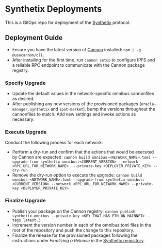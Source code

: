 # Synthetix Deployments

This is a GitOps repo for deployment of the [Synthetix](https://www.github.com/synthetixio/synthetix-v3) protocol.

## Deployment Guide

- Ensure you have the latest version of [Cannon](https://usecannon.com) installed: `npm i -g @usecannon/cli`.
- After installing for the first time, run `cannon setup` to configure IPFS and a reliable RPC endpoint to communicate with the Cannon package registry.

### Specify Upgrade

- Update the default values in the network-specific omnibus cannonfiles as desired.
- After publishing any new versions of the provisioned packages (`oracle-manager`, `synthetix` and `spot-market`), bump the versions throughout the cannonfiles to match. Add new settings and invoke actions as necessary.

### Execute Upgrade

Conduct the following process for each network:

- Perform a dry-run and confirm that the actions that would be executed by Cannon are expected: `cannon build omnibus-<NETWORK_NAME>.toml --upgrade-from synthetix-omnibus:<CURRENT_VERSION> --network <RPC_URL_FOR_NETWORK_NAME>  --private-key <DEPLOYER_PRIVATE_KEY> --dry-run`
- Remove the dry-run option to execute the upgrade: `cannon build omnibus-<NETWORK_NAME>.toml --upgrade-from synthetix-omnibus:<CURRENT_VERSION> --network <RPC_URL_FOR_NETWORK_NAME> --private-key <DEPLOYER_PRIVATE_KEY>`

### Finalize Upgrade

- Publish your package on the Cannon registry: `cannon publish synthetix-omnibus --private-key <KEY_THAT_HAS_ETH_ON_MAINNET> --tags latest,3`
- Increment the version number in each of the omnibus toml files in the root of the repository and push the change to this repository.
- Finalize the release for the provisioned packages following the instructions under _Finalizing a Release_ in the [Synthetix repository](https://www.github.com/synthetixio/synthetix-v3#finalizing-a-release).

